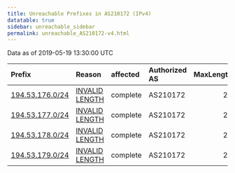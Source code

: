 ```yaml
---
title: Unreachable Prefixes in AS210172 (IPv4)
datatable: true
sidebar: unreachable_sidebar
permalink: unreachable_AS210172-v4.html
---
```


Data as of 2019-05-19 13:30:00 UTC


<div class="datatable-begin"></div>

| Prefix                                                   | Reason                                                                                                     | affected   | Authorized AS   |   MaxLength | Anchor                                         |   unreachable /24s |
|:---------------------------------------------------------|:-----------------------------------------------------------------------------------------------------------|:-----------|:----------------|------------:|:-----------------------------------------------|-------------------:|
| [194.53.176.0/24](https://stat.ripe.net/194.53.176.0/24) | [INVALID LENGTH](https://rpki-validator.ripe.net/announcement-preview?asn=AS210172&prefix=194.53.176.0/24) | complete   | AS210172        |          22 | [RIPE](unreachable_RIPE_NCC_RPKI_Root-v4.html) |                  1 |
| [194.53.177.0/24](https://stat.ripe.net/194.53.177.0/24) | [INVALID LENGTH](https://rpki-validator.ripe.net/announcement-preview?asn=AS210172&prefix=194.53.177.0/24) | complete   | AS210172        |          22 | [RIPE](unreachable_RIPE_NCC_RPKI_Root-v4.html) |                  1 |
| [194.53.178.0/24](https://stat.ripe.net/194.53.178.0/24) | [INVALID LENGTH](https://rpki-validator.ripe.net/announcement-preview?asn=AS210172&prefix=194.53.178.0/24) | complete   | AS210172        |          22 | [RIPE](unreachable_RIPE_NCC_RPKI_Root-v4.html) |                  1 |
| [194.53.179.0/24](https://stat.ripe.net/194.53.179.0/24) | [INVALID LENGTH](https://rpki-validator.ripe.net/announcement-preview?asn=AS210172&prefix=194.53.179.0/24) | complete   | AS210172        |          22 | [RIPE](unreachable_RIPE_NCC_RPKI_Root-v4.html) |                  1 |

<div class="datatable-end"></div>